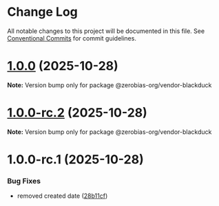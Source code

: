# Change Log

All notable changes to this project will be documented in this file.
See [Conventional Commits](https://conventionalcommits.org) for commit guidelines.

# [1.0.0](https://github.com/zerobias-org/vendor/compare/@zerobias-org/vendor-blackduck@1.0.0-rc.2...@zerobias-org/vendor-blackduck@1.0.0) (2025-10-28)

**Note:** Version bump only for package @zerobias-org/vendor-blackduck





# [1.0.0-rc.2](https://github.com/zerobias-org/vendor/compare/@zerobias-org/vendor-blackduck@1.0.0-rc.1...@zerobias-org/vendor-blackduck@1.0.0-rc.2) (2025-10-28)

**Note:** Version bump only for package @zerobias-org/vendor-blackduck





# 1.0.0-rc.1 (2025-10-28)


### Bug Fixes

* removed created date ([28b11cf](https://github.com/zerobias-org/vendor/commit/28b11cf2563e9cdadd4b1dc83edd60d2fcd01df0))
